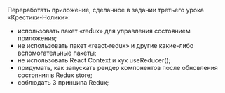 Переработать приложение, сделанное в задании третьего урока «Крестики-Нолики»:

-   использовать пакет «redux» для управления состоянием приложения;
-   не использовать пакет «react-redux» и другие какие-либо вспомогательные пакеты;
-   не использовать React Context и хук useReducer();
-   придумать, как запускать рендер компонентов после обновления состояния в Redux store;
-   соблюдать 3 принципа Redux;
